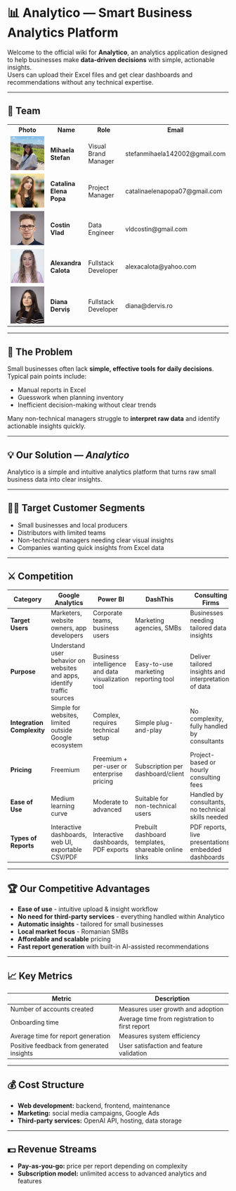 # 📊 Analytico — Smart Business Analytics Platform

Welcome to the official wiki for **Analytico**, an analytics application designed to help businesses make **data-driven decisions** with simple, actionable insights.  
Users can upload their Excel files and get clear dashboards and recommendations without any technical expertise.

---

## 👥 Team

<table class="team-table">
  <tr>
    <th style="text-align:center;">Photo</th>
    <th>Name</th>
    <th>Role</th>
    <th>Email</th>
  </tr>
  <tr>
    <td><img src="assets/team-photo/miha.jpeg" class="team-photo"></td>
    <td><strong>Mihaela Stefan</strong></td>
    <td>Visual Brand Manager</td>
    <td>stefanmihaela142002@gmail.com</td>
  </tr>
  <tr>
    <td><img src="assets/team-photo/catalina.jpg" class="team-photo"></td>
    <td><strong>Catalina Elena Popa</strong></td>
    <td>Project Manager</td>
    <td>catalinaelenapopa07@gmail.com</td>
  </tr>
  <tr>
    <td><img src="assets/team-photo/costin.jpg" class="team-photo"></td>
    <td><strong>Costin Vlad</strong></td>
    <td>Data Engineer</td>
    <td>vldcostin@gmail.com</td>
  </tr>
  <tr>
    <td><img src="assets/team-photo/alexandra.jpg" class="team-photo"></td>
    <td><strong>Alexandra Calota</strong></td>
    <td>Fullstack Developer</td>
    <td>alexacalota@yahoo.com</td>
  </tr>
  <tr>
    <td><img src="assets/team-photo/diana.jpg" class="team-photo"></td>
    <td><strong>Diana Derviș</strong></td>
    <td>Fullstack Developer</td>
    <td>diana@dervis.ro</td>
  </tr>
</table>

---

## 🧩 The Problem

Small businesses often lack **simple, effective tools for daily decisions**.  
Typical pain points include:

- Manual reports in Excel  
- Guesswork when planning inventory  
- Inefficient decision-making without clear trends  

Many non-technical managers struggle to **interpret raw data** and identify actionable insights quickly.

---

## 💡 Our Solution — *Analytico*

Analytico is a simple and intuitive analytics platform that turns raw small business data into clear insights.

---

## 🧍‍♀️ Target Customer Segments

- Small businesses and local producers  
- Distributors with limited teams  
- Non-technical managers needing clear visual insights  
- Companies wanting quick insights from Excel data

---

## ⚔️ Competition

| **Category** | **Google Analytics** | **Power BI** | **DashThis** | **Consulting Firms** |
|---------------|----------------------|---------------|---------------|-----------------------|
| **Target Users** | Marketers, website owners, app developers | Corporate teams, business users | Marketing agencies, SMBs | Businesses needing tailored data insights |
| **Purpose** | Understand user behavior on websites and apps, identify traffic sources | Business intelligence and data visualization tool | Easy-to-use marketing reporting tool | Deliver tailored insights and interpretation of data |
| **Integration Complexity** | Simple for websites, limited outside Google ecosystem | Complex, requires technical setup | Simple plug-and-play | No complexity, fully handled by consultants |
| **Pricing** | Freemium | Freemium + per-user or enterprise pricing | Subscription per dashboard/client | Project-based or hourly consulting fees |
| **Ease of Use** | Medium learning curve | Moderate to advanced | Suitable for non-technical users | Handled by consultants, no technical skills needed |
| **Types of Reports** | Interactive dashboards, web UI, exportable CSV/PDF | Interactive dashboards, PDF exports | Prebuilt dashboard templates, shareable online links | PDF reports, live presentations, embedded dashboards |

---

## 🏆 Our Competitive Advantages

- **Ease of use** - intuitive upload & insight workflow  
- **No need for third-party services** - everything handled within Analytico  
- **Automatic insights** - tailored for small businesses  
- **Local market focus** - Romanian SMBs  
- **Affordable and scalable** pricing  
- **Fast report generation** with built-in AI-assisted recommendations  

---

## 📈 Key Metrics

| **Metric** | **Description** |
|-------------|----------------|
| Number of accounts created | Measures user growth and adoption |
| Onboarding time | Average time from registration to first report |
| Average time for report generation | Measures system efficiency |
| Positive feedback from generated insights | User satisfaction and feature validation |

---

## 💰 Cost Structure

- **Web development:** backend, frontend, maintenance  
- **Marketing:** social media campaigns, Google Ads  
- **Third-party services:** OpenAI API, hosting, data storage  

---

## 💵 Revenue Streams

- **Pay-as-you-go:** price per report depending on complexity  
- **Subscription model:** unlimited access to advanced analytics and features  
